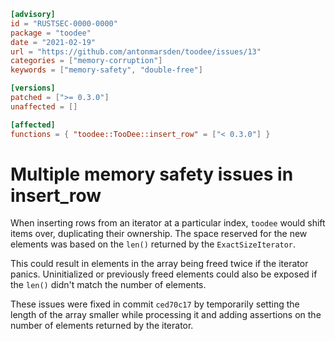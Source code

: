 ```toml
[advisory]
id = "RUSTSEC-0000-0000"
package = "toodee"
date = "2021-02-19"
url = "https://github.com/antonmarsden/toodee/issues/13"
categories = ["memory-corruption"]
keywords = ["memory-safety", "double-free"]

[versions]
patched = [">= 0.3.0"]
unaffected = []

[affected]
functions = { "toodee::TooDee::insert_row" = ["< 0.3.0"] }
```

# Multiple memory safety issues in insert_row

When inserting rows from an iterator at a particular index, `toodee` would shift
items over, duplicating their ownership. The space reserved for the new elements
was based on the `len()` returned by the `ExactSizeIterator`.

This could result in elements in the array being freed twice if the iterator
panics. Uninitialized or previously freed elements could also be exposed if the
`len()` didn't match the number of elements.

These issues were fixed in commit `ced70c17` by temporarily setting the length
of the array smaller while processing it and adding assertions on the number
of elements returned by the iterator.
